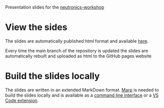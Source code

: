 Presentation slides for the [neutronics-workshop](https://github.com/fusion-energy/neutronics-workshop)

# View the sides

The slides are automatically published html format and available [here](https://fusion-energy.github.io/index.html).

Every time the main branch of the repository is updated the slides are automatically rebuilt and uploaded as html to the GitHub pages website

# Build the slides locally

The slides are written in an extended MarkDown format. [Marp](https://marp.app/) is needed to build the slides locally and is available as a [command line interface](https://github.com/marp-team/marp-cli) or a [VS Code extension](https://marketplace.visualstudio.com/items?itemName=marp-team.marp-vscode).
